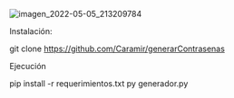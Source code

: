 ![imagen_2022-05-05_213209784](https://user-images.githubusercontent.com/89497733/167057264-3f6c8dc1-d264-43fa-8f79-83663de1cf0e.png)


Instalación:

git clone https://github.com/Caramir/generarContrasenas

Ejecución

pip install -r requerimientos.txt
py generador.py
